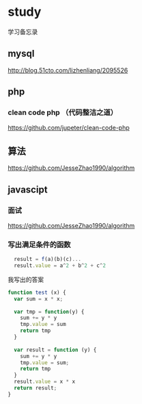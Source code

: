 # study
学习备忘录

## mysql
http://blog.51cto.com/lizhenliang/2095526

## php
 
### clean code php （代码整洁之道）
https://github.com/jupeter/clean-code-php

## 算法
https://github.com/JesseZhao1990/algorithm

## javascipt
### 面试
https://github.com/JesseZhao1990/algorithm

### 写出满足条件的函数
```javascript
  result = f(a)(b)(c)...
  result.value = a^2 + b^2 + c^2
````
我写出的答案
```javascript
function test (x) {
  var sum = x * x;
  
  var tmp = function(y) {
    sum += y * y
    tmp.value = sum
    return tmp    
  } 
 
  var result = function (y) {
    sum += y * y
    tmp.value = sum;
    return tmp
  }
  result.value = x * x
  return result;
}
```
